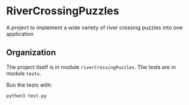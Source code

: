 # RiverCrossingPuzzles
A project to implement a wide variety of river crossing puzzles into one application

## Organization

The project itself is in module `riverCrossingPuzzles`. The tests are in module `tests`.

Run the tests with:

```bash
python3 test.py 
```
